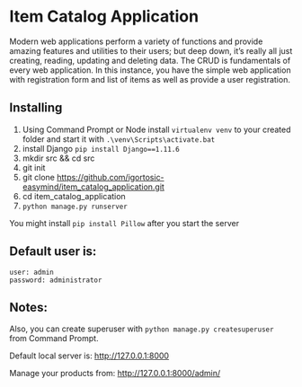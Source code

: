 # Item Catalog Application

Modern web applications perform a variety of functions and provide amazing features and utilities to their users; but deep down, it’s really all just creating, reading, updating and deleting data. The CRUD is fundamentals of every web application. In this instance, you have the simple web application with registration form and list of items as well as provide a user registration.

## Installing

1. Using Command Prompt or Node install `virtualenv venv` to your created folder and       start it with `.\venv\Scripts\activate.bat`
2. install Django `pip install Django==1.11.6`
3. mkdir src && cd src
4. git init
5. git clone https://github.com/igortosic-easymind/item_catalog_application.git
6. cd item_catalog_application
7. `python manage.py runserver` <port>

You might install `pip install Pillow` after you start the server

## Default user is:
    user: admin
    password: administrator

## Notes:
Also, you can create superuser with `python manage.py createsuperuser` from Command Prompt.

Default local server is: http://127.0.0.1:8000

Manage your products from: http://127.0.0.1:8000/admin/
